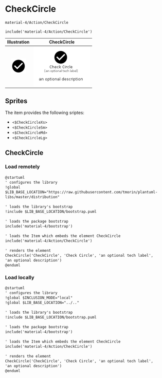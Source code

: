 # CheckCircle


```text
material-4/Action/CheckCircle
```

```text
include('material-4/Action/CheckCircle')
```



| Illustration | CheckCircle |
| :---: | :---: |
| ![illustration for Illustration](../../material-4/Action/CheckCircle.png) | ![illustration for CheckCircle](../../material-4/Action/CheckCircle.Local.png) |



## Sprites
The item provides the following sriptes:

- `<$CheckCircleXs>`
- `<$CheckCircleSm>`
- `<$CheckCircleMd>`
- `<$CheckCircleLg>`





## CheckCircle

### Load remotely
```plantuml
@startuml
' configures the library
!global $LIB_BASE_LOCATION="https://raw.githubusercontent.com/tmorin/plantuml-libs/master/distribution"

' loads the library's bootstrap
!include $LIB_BASE_LOCATION/bootstrap.puml

' loads the package bootstrap
include('material-4/bootstrap')

' loads the Item which embeds the element CheckCircle
include('material-4/Action/CheckCircle')

' renders the element
CheckCircle('CheckCircle', 'Check Circle', 'an optional tech label', 'an optional description')
@enduml
```

### Load locally
```plantuml
@startuml
' configures the library
!global $INCLUSION_MODE="local"
!global $LIB_BASE_LOCATION="../.."

' loads the library's bootstrap
!include $LIB_BASE_LOCATION/bootstrap.puml

' loads the package bootstrap
include('material-4/bootstrap')

' loads the Item which embeds the element CheckCircle
include('material-4/Action/CheckCircle')

' renders the element
CheckCircle('CheckCircle', 'Check Circle', 'an optional tech label', 'an optional description')
@enduml
```


